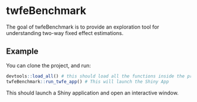 
<!-- README.md is generated from README.Rmd. Please edit that file -->

# twfeBenchmark

<!-- badges: start -->
<!-- badges: end -->

The goal of twfeBenchmark is to provide an exploration tool for
understanding two-way fixed effect estimations.

## Example

You can clone the project, and run:

``` r
devtools::load_all() # this should load all the functions inside the project
twfeBenchmark::run_twfe_app() # This will launch the Shiny App
```

This should launch a Shiny application and open an interactive window.
